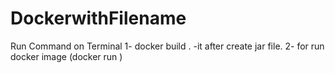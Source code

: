 # DockerwithFilename

Run Command on Terminal
1- docker build . -it <image-name> after create jar file.
2- for run docker image (docker run <image-name>)
